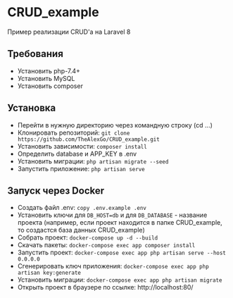 # CRUD_example
Пример реализации CRUD'а на Laravel 8

## Требования
- Установить php-7.4+
- Установить MySQL
- Установить composer

## Установка
- Перейти в нужную директорию через командную строку (cd ...)
- Клонировать репозиторий: `git clone https://github.com/TheAlexGo/CRUD_example.git`
- Установить зависимости: `composer install`
- Определить database и APP_KEY в .env
- Установить миграции: `php artisan migrate --seed`
- Запустить приложение: `php artisan serve`

## Запуск через Docker
- Создать файл .env: `copy .env.example .env`
- Установить ключи для `DB_HOST=db` и для `DB_DATABASE` - название проекта (например, если
  проект находится в папке CRUD_example, то создастся база данных CRUD_example)
- Собрать проект: `docker-compose up -d --build`
- Скачать пакеты: `docker-compose exec app composer install`
- Запустить проект: `docker-compose exec app php artisan serve --host 0.0.0.0`
- Сгенерировать ключ приложения: `docker-compose exec app php artisan key:generate`
- Установить миграции: `docker-compose exec app php artisan migrate`
- Открыть проект в браузере по ссылке: http://localhost:80/
